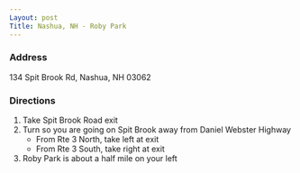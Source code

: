 ```yaml
---
Layout: post
Title: Nashua, NH - Roby Park
---
```

### Address
134 Spit Brook Rd, Nashua, NH 03062

### Directions
1. Take Spit Brook Road exit
2. Turn so you are going on Spit Brook away from Daniel Webster Highway
    * From Rte 3 North, take left at exit
    * From Rte 3 South, take right at exit
3. Roby Park is about a half mile on your left

